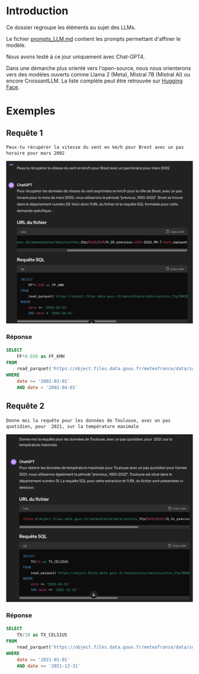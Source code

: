 # Introduction

Ce dossier regroupe les éléments au sujet des LLMs.

Le fichier [prompts_LLM.md](prompts_LLM.md) contient les prompts permettant d'affiner le modèle.

Nous avons testé à ce jour uniquement avec Chat-GPT4. 

Dans une démarche plus orienté vers l'open-source, nous nous orienterons vers des modèles ouverts comme Llama 2 (Meta), Mistral 7B (Mistral AI) ou encore CroissantLLM. La liste complète peut être retrouvée sur [Hugging Face](https://huggingface.co/models?pipeline_tag=text-generation). 

# Exemples

## Requête 1
```
Peux-tu récupérer la vitesse du vent en km/h pour Brest avec un pas horaire pour mars 2002 
```
![llm_example_brest.png](./llm_example_brest.png)

### Réponse
```sql
SELECT 
    FF*0.036 as FF_KMH 
FROM 
    read_parquet('https://object.files.data.gouv.fr/meteofrance/data/synchro_ftp/BASE/HOR/H_29_previous-1950-2022_RR-T-Vent.parquet') 
WHERE 
    date >= '2002-03-01' 
    AND date < '2002-04-01'
```

## Requête 2

```
Donne moi la requête pour les données de Toulouse, avec un pas quotidien, pour  2021, sur la température maximale
```

![llm_example_toulouse.png](./llm_example_toulouse.png)

### Réponse
```sql
SELECT 
    TX/10 as TX_CELSIUS 
FROM 
    read_parquet('https://object.files.data.gouv.fr/meteofrance/data/synchro_ftp/BASE/QUOT/Q_31_previous-1950-2022_RR-T-Vent.parquet') 
WHERE 
    date >= '2021-01-01' 
    AND date <= '2021-12-31'
```


